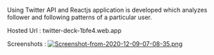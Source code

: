 Using Twitter API and Reactjs application is developed which analyzes
follower and following patterns of a particular user.

Hosted Url : twitter-deck-1bfe4.web.app

Screenshots :
[![Screenshot-from-2020-12-09-07-08-35.png](https://i.postimg.cc/FRmhVRN6/Screenshot-from-2020-12-09-07-08-35.png)](https://postimg.cc/5H7cxfH5)

